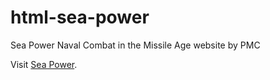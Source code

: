 # html-sea-power

Sea Power Naval Combat in the Missile Age website by PMC

Visit [Sea Power](https://sea-power.pmctactical.org).
